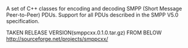 A set of C++ classes for encoding and decoding SMPP (Short Message Peer-to-Peer) PDUs. Support for all PDUs described in the SMPP V5.0 specification.

TAKEN RELEASE VERSION(smppcxx.0.1.0.tar.gz) FROM BELOW 
http://sourceforge.net/projects/smppcxx/
